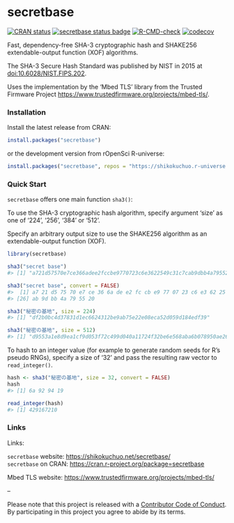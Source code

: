 
<!-- README.md is generated from README.Rmd. Please edit that file -->

# secretbase

<!-- badges: start -->

[![CRAN
status](https://www.r-pkg.org/badges/version/secretbase?color=42147b)](https://CRAN.R-project.org/package=secretbase)
[![secretbase status
badge](https://shikokuchuo.r-universe.dev/badges/secretbase?color=e4723a)](https://shikokuchuo.r-universe.dev/secretbase)
[![R-CMD-check](https://github.com/shikokuchuo/secretbase/workflows/R-CMD-check/badge.svg)](https://github.com/shikokuchuo/secretbase/actions)
[![codecov](https://codecov.io/gh/shikokuchuo/secretbase/graph/badge.svg)](https://codecov.io/gh/shikokuchuo/secretbase)
<!-- badges: end -->

Fast, dependency-free SHA-3 cryptographic hash and SHAKE256
extendable-output function (XOF) algorithms.

The SHA-3 Secure Hash Standard was published by NIST in 2015 at
[doi:10.6028/NIST.FIPS.202](https://dx.doi.org/10.6028/NIST.FIPS.202).

Uses the implementation by the ‘Mbed TLS’ library from the Trusted
Firmware Project <https://www.trustedfirmware.org/projects/mbed-tls/>.

### Installation

Install the latest release from CRAN:

``` r
install.packages("secretbase")
```

or the development version from rOpenSci R-universe:

``` r
install.packages("secretbase", repos = "https://shikokuchuo.r-universe.dev")
```

### Quick Start

`secretbase` offers one main function `sha3()`:

To use the SHA-3 cryptographic hash algorithm, specify argument ‘size’
as one of ‘224’, ‘256’, ‘384’ or ‘512’.

Specify an arbitrary output size to use the SHAKE256 algorithm as an
extendable-output function (XOF).

``` r
library(secretbase)

sha3("secret base")
#> [1] "a721d57570e7ce366adee2fccbe9770723c6e3622549c31c7cab9dbb4a795520"

sha3("secret base", convert = FALSE)
#>  [1] a7 21 d5 75 70 e7 ce 36 6a de e2 fc cb e9 77 07 23 c6 e3 62 25 49 c3 1c 7c
#> [26] ab 9d bb 4a 79 55 20

sha3("秘密の基地", size = 224)
#> [1] "df2b0bc4d37831d1ec6624312be9ab75e22e08eca52d059d184edf39"

sha3("秘密の基地", size = 512)
#> [1] "d9553a1e8d9ea1cf9d053f72c499d040a11724f32be6e568aba6b078950ae2679842806450bd62f97da8eca517a68c0aa386349140724968daceeac2eaa1340a"
```

To hash to an integer value (for example to generate random seeds for
R’s pseudo RNGs), specify a size of ‘32’ and pass the resulting raw
vector to `read_integer()`.

``` r
hash <- sha3("秘密の基地", size = 32, convert = FALSE)
hash
#> [1] 6a 92 94 19

read_integer(hash)
#> [1] 429167210
```

### Links

Links:

`secretbase` website: <https://shikokuchuo.net/secretbase/><br />
`secretbase` on CRAN:
<https://cran.r-project.org/package=secretbase><br />

Mbed TLS website:
<https://www.trustedfirmware.org/projects/mbed-tls/><br />

–

Please note that this project is released with a [Contributor Code of
Conduct](https://shikokuchuo.net/secretbase/CODE_OF_CONDUCT.html). By
participating in this project you agree to abide by its terms.
